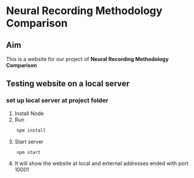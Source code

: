 # Neural Recording Methodology Comparison

## Aim
This is a website for our project of __Neural Recording Methodology Comparison__


## Testing website on a local server

### set up local server at project folder
1. Install Node
2. Run
```bash
    npm install
```
3. Start server
```bash
    npm start
```
4. It will show the website at local and external addresses ended with port 10001
